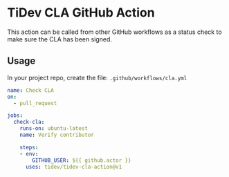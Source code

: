 # TiDev CLA GitHub Action

This action can be called from other GitHub workflows as a status check to make
sure the CLA has been signed.

## Usage

In your project repo, create the file: `.github/workflows/cla.yml`

```yaml
name: Check CLA
on:
  - pull_request

jobs:
  check-cla:
    runs-on: ubuntu-latest
    name: Verify contributor

    steps:
    - env:
        GITHUB_USER: ${{ github.actor }}
      uses: tidev/tidev-cla-action@v1
```
